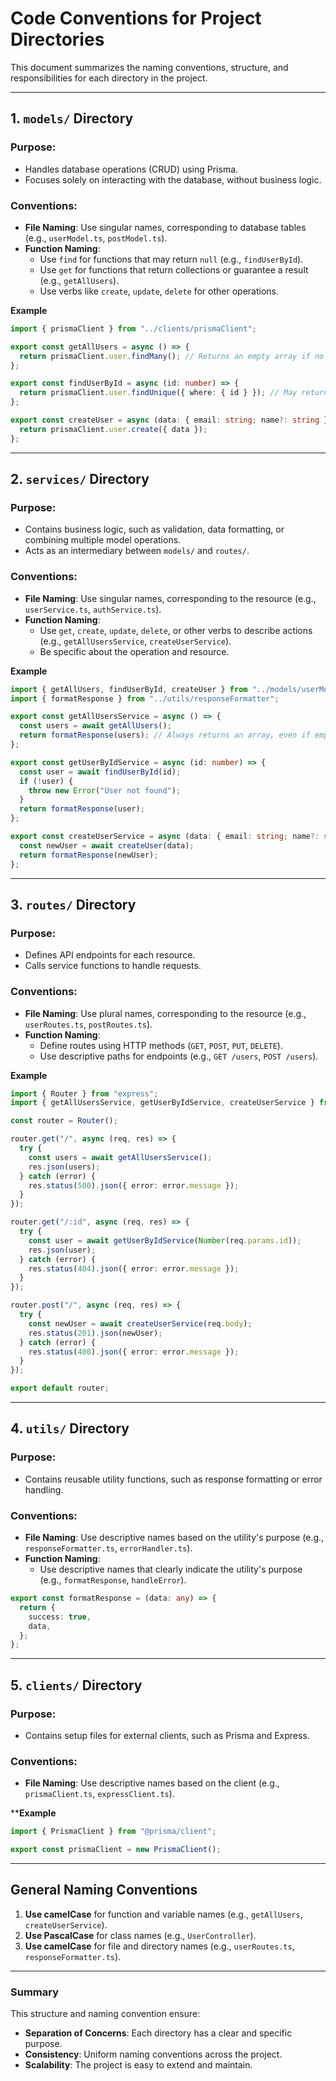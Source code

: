 # **Code Conventions for Project Directories**

This document summarizes the naming conventions, structure, and responsibilities for each directory in the project.

---

## **1. `models/` Directory**
### **Purpose**:
- Handles database operations (CRUD) using Prisma.
- Focuses solely on interacting with the database, without business logic.

### **Conventions**:
- **File Naming**: Use singular names, corresponding to database tables (e.g., `userModel.ts`, `postModel.ts`).
- **Function Naming**:
  - Use `find` for functions that may return `null` (e.g., `findUserById`).
  - Use `get` for functions that return collections or guarantee a result (e.g., `getAllUsers`).
  - Use verbs like `create`, `update`, `delete` for other operations.

**Example**
```typescript
import { prismaClient } from "../clients/prismaClient";

export const getAllUsers = async () => {
  return prismaClient.user.findMany(); // Returns an empty array if no users exist
};

export const findUserById = async (id: number) => {
  return prismaClient.user.findUnique({ where: { id } }); // May return null
};

export const createUser = async (data: { email: string; name?: string }) => {
  return prismaClient.user.create({ data });
};
```

---

## **2. `services/` Directory**
### **Purpose**:
- Contains business logic, such as validation, data formatting, or combining multiple model operations.
- Acts as an intermediary between `models/` and `routes/`.

### **Conventions**:
- **File Naming**: Use singular names, corresponding to the resource (e.g., `userService.ts`, `authService.ts`).
- **Function Naming**:
  - Use `get`, `create`, `update`, `delete`, or other verbs to describe actions (e.g., `getAllUsersService`, `createUserService`).
  - Be specific about the operation and resource.

**Example**
```typescript
import { getAllUsers, findUserById, createUser } from "../models/userModel";
import { formatResponse } from "../utils/responseFormatter";

export const getAllUsersService = async () => {
  const users = await getAllUsers();
  return formatResponse(users); // Always returns an array, even if empty
};

export const getUserByIdService = async (id: number) => {
  const user = await findUserById(id);
  if (!user) {
    throw new Error("User not found");
  }
  return formatResponse(user);
};

export const createUserService = async (data: { email: string; name?: string }) => {
  const newUser = await createUser(data);
  return formatResponse(newUser);
};
```

---

## **3. `routes/` Directory**
### **Purpose**:
- Defines API endpoints for each resource.
- Calls service functions to handle requests.

### **Conventions**:
- **File Naming**: Use plural names, corresponding to the resource (e.g., `userRoutes.ts`, `postRoutes.ts`).
- **Function Naming**:
  - Define routes using HTTP methods (`GET`, `POST`, `PUT`, `DELETE`).
  - Use descriptive paths for endpoints (e.g., `GET /users`, `POST /users`).

**Example**
```typescript
import { Router } from "express";
import { getAllUsersService, getUserByIdService, createUserService } from "../services/userService";

const router = Router();

router.get("/", async (req, res) => {
  try {
    const users = await getAllUsersService();
    res.json(users);
  } catch (error) {
    res.status(500).json({ error: error.message });
  }
});

router.get("/:id", async (req, res) => {
  try {
    const user = await getUserByIdService(Number(req.params.id));
    res.json(user);
  } catch (error) {
    res.status(404).json({ error: error.message });
  }
});

router.post("/", async (req, res) => {
  try {
    const newUser = await createUserService(req.body);
    res.status(201).json(newUser);
  } catch (error) {
    res.status(400).json({ error: error.message });
  }
});

export default router;
```

---

## **4. `utils/` Directory**
### **Purpose**:
- Contains reusable utility functions, such as response formatting or error handling.

### **Conventions**:
- **File Naming**: Use descriptive names based on the utility's purpose (e.g., `responseFormatter.ts`, `errorHandler.ts`).
- **Function Naming**:
  - Use descriptive names that clearly indicate the utility's purpose (e.g., `formatResponse`, `handleError`).

```typescript
export const formatResponse = (data: any) => {
  return {
    success: true,
    data,
  };
};
```

---

## **5. `clients/` Directory**
### **Purpose**:
- Contains setup files for external clients, such as Prisma and Express.

### **Conventions**:
- **File Naming**: Use descriptive names based on the client (e.g., `prismaClient.ts`, `expressClient.ts`).

****Example**
```typescript
import { PrismaClient } from "@prisma/client";

export const prismaClient = new PrismaClient();
```

---

## **General Naming Conventions**
1. **Use camelCase** for function and variable names (e.g., `getAllUsers`, `createUserService`).
2. **Use PascalCase** for class names (e.g., `UserController`).
3. **Use camelCase** for file and directory names (e.g., `userRoutes.ts`, `responseFormatter.ts`).

---

### **Summary**
This structure and naming convention ensure:
- **Separation of Concerns**: Each directory has a clear and specific purpose.
- **Consistency**: Uniform naming conventions across the project.
- **Scalability**: The project is easy to extend and maintain.
